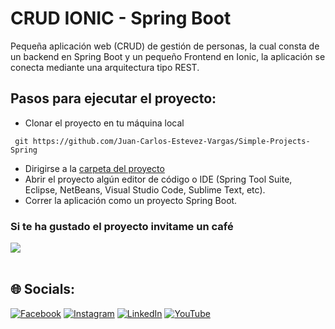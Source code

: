 # CRUD IONIC - Spring Boot

Pequeña aplicación web (CRUD) de gestión de personas, la cual consta de un backend en Spring Boot y un pequeño Frontend en Ionic, la aplicación se conecta mediante una arquitectura tipo REST.

## Pasos para ejecutar el proyecto:

- Clonar el proyecto en tu máquina local

```batch
 git https://github.com/Juan-Carlos-Estevez-Vargas/Simple-Projects-Spring
```
- Dirigirse a la [carpeta del proyecto](https://github.com/Juan-Carlos-Estevez-Vargas/Simple-Projects-Spring/tree/master/crud-spring-ionic)
- Abrir el proyecto algún editor de código o IDE (Spring Tool Suite, Eclipse, NetBeans, Visual Studio Code, Sublime Text, etc).
- Correr la aplicación como un proyecto Spring Boot.

### Si te ha gustado el proyecto invitame un café
<div align="left">
  <a href="https://paypal.me/JEstevezVargas" target="_blank" style="display: inline-block;">
    <img
      src="https://img.shields.io/badge/Donate-Buy%20Me%20A%20Coffee-orange.svg?style=flat-square&logo=buymeacoffee" 
      align="center"
     />
  </a>
</div>
<br />

## 🌐 Socials:
[![Facebook](https://img.shields.io/badge/Facebook-%231877F2.svg?logo=Facebook&logoColor=white)](https://facebook.com/juancarlos.estevezvargas.98) [![Instagram](https://img.shields.io/badge/Instagram-%23E4405F.svg?logo=Instagram&logoColor=white)](https://instagram.com/juankestevez) [![LinkedIn](https://img.shields.io/badge/LinkedIn-%230077B5.svg?logo=linkedin&logoColor=white)](https://linkedin.com/in/juan-carlos-estevez-vargas) [![YouTube](https://img.shields.io/badge/YouTube-%23FF0000.svg?logo=YouTube&logoColor=white)](https://youtube.com/@JuanCarlosEstevezVargas)
